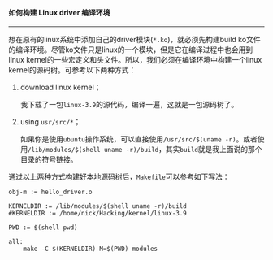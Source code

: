 #### 如何构建 Linux driver 编译环境 ####
-------------------------------------
想在原有的linux系统中添加自己的driver模块(`*.ko`)，就必须先构建build ko文件的编译环境。尽管ko文件只是linux的一个模块，但是它在编译过程中也会用到linux kernel的一些宏定义和头文件。所以，我们必须在编译环境中构建一个linux kernel的源码树。可参考以下两种方式：

1. download linux kernel；

	我下载了一包`linux-3.9`的源代码，编译一遍，这就是一包源码树了。
	
2. using `usr/src/*`；

	如果你是使用`ubuntu`操作系统，可以直接使用`/usr/src/$(uname -r)`。或者使用`/lib/modules/$(shell uname -r)/build`，其实`build`就是我上面说的那个目录的符号链接。
	
通过以上两种方式构建好本地源码树后，`Makefile`可以参考如下写法：

	obj-m := hello_driver.o
	
	KERNELDIR := /lib/modules/$(shell uname -r)/build
	#KERNELDIR := /home/nick/Hacking/kernel/linux-3.9

	PWD := $(shell pwd)

	all: 
		make -C $(KERNELDIR) M=$(PWD) modules
